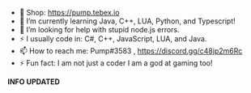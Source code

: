 - 🔭 Shop: https://pump.tebex.io
- 🌱 I’m currently learning Java, C++, LUA, Python, and Typescript!
- 🤔 I’m looking for help with stupid node.js errors.	
- ⚡ I usually code in: C#, C++, JavaScript, LUA, and Java.
- 📫 How to reach me: Pump#3583 , https://discord.gg/c48jp2m6Rc
- ⚡ Fun fact: I am not just a coder I am a god at gaming too!

**INFO UPDATED**
